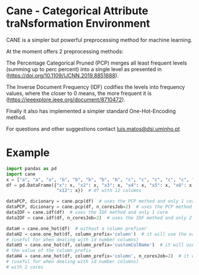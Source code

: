 # Cane - Categorical Attribute traNsformation Environment 
CANE is a simpler but powerful preprocessing method for machine learning. 


At the moment offers 2 preprocessing methods:

The Percentage Categorical Pruned (PCP) merges all least frequent levels (summing up to perc percent) into a single level as presented in (https://doi.org/10.1109/IJCNN.2019.8851888).

The Inverse Document Frequency (IDF) codifies the levels into frequency values, where the closer to 0 means, the more frequent it is (https://ieeexplore.ieee.org/document/8710472). 

Finally it also has implemented a simpler standard One-Hot-Encoding method.

For questions and other suggestions contact luis.matos@dsi.uminho.pt



# Example
``` python
import pandas as pd
import cane
x = ["a", "a", "a", "b", "b", "b", "b", "b", "c", "c", "c", "c", "c", "c", "c", "d"] * 10000  # replicates the list
df = pd.DataFrame({"x": x, "x2": x, "x3": x, "x4": x, "x5": x, "x6": x, "x7": x, "x8": x, "x9": x, "x10": x, "x11": x,
                   "x12": x})  # df with 12 columns

dataPCP, dicionary = cane.pcp(df)  # uses the PCP method and only 1 core
dataPCP, dicionary = cane.pcp(df, n_coresJob=2)  # uses the PCP method and only 2 cores
dataIDF = cane.idf(df)  # uses the IDF method and only 1 core
dataIDF = cane.idf(df, n_coresJob=2)  # uses the IDF method and only 2 core

dataH = cane.one_hot(df)  # without a column prefixer
dataH2 = cane.one_hot(df, column_prefix='column')  # it will use the original column name prefix
# (useful for when dealing with id number columns)
dataH3 = cane.one_hot(df, column_prefix='customColName')  # it will use a custom prefix defined by
# the value of the column_prefix
dataH4 = cane.one_hot(df, column_prefix='column', n_coresJob=2)  # it will use the original column name prefix
# (useful for when dealing with id number columns)
# with 2 cores
```